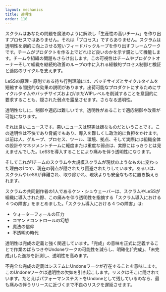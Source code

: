 ```yaml
---
layout: mechanics
title: 透明性
order: 110
---
```


<!---
Scrum isn’t a process that magically solves your problems and creates ‘hyper-productive’ teams. It isn’t even a ‘process’. It’s a framework that creates short feedback loops that dramatically increase transparency. This acts as a mirror showing the team how good they are at making a product. It also exposes problems in the team and organization. This visibility underpins empirical process control with inspect-adapt cycles that put the team, Product Owner, and organization in a continuous improvement loop.
--->

スクラムはあなたの問題を魔法のように解決し「生産性の高いチーム」を作り出すプロセスではありません。それは「プロセス」ですらありません。スクラムは透明性を劇的に向上させる短いフィードバックループを作り出すフレームワークです。チームがプロダクトを作る上でどれほど良いのかを示す鏡として機能します。チームや組織の問題もさらけ出します。この可視性はチームやプロダクトオーナーそして組織を継続的改善のループの中に入れる経験的プロセス制御と検証と適応のサイクルを支えます。

<!---
Within the LeSS principle of Queueing Theory is an explanation of the Indirect Benefits of Reducing Batch Size and Cycle Time. Purposefully requiring a reduction in cycle time, batch sizes, and/or WIP levels to get to a shippable product also exposes hidden weaknesses. More transparency.
--->
LeSSの原理・原則である待ち行列理論には、バッチサイズとサイクルタイムを短縮する間接的な効果の説明があります。出荷可能なプロダクトにするためにサイクルタイムやバッチサイズおよび/またWIPレベルを削減することを意図的に要求することも、隠された弱点を露呈させます。さらなる透明性。

<!---
Without transparency, it’s hard to steer or adapt. With it, adaptive control and improvement is possible.
--->
透明性なしに、制御や適応は難しいです。透明性があることで適応制御や改善が可能になります。

<!---
That’s the good news. The bad news is that reality sucks. This transparency is discomforting or even threatening, which makes adoption hard and even politically charged. Previously, mild or severe weaknesses amongst people, groups, processes, tools, environment, sites—and indeed the entire organizational design and management team—were not really clearly seen. With the introduction of LeSS, there is painful transparency.
--->
それは良いニュースです。悪いニュースは現実は嫌なものだということです。この透明性は不快であり脅威でもあり、導入を難しくし政治的に負担をかけます。以前は人、グループ、プロセス、ツール、環境、拠点、そして実際には組織全体の設計やマネジメントチームに軽度または重度な弱点は、実際にはっきりとは見えませんでした。LeSSを導入することにより痛みを伴う透明性になります。

<!---
And that’s one reason why single-team Scrum or Large-Scale Scrum is mutated into something much like the status quo, so that current weaknesses remain hidden or avoided. Or that Scrum or LeSS are derided and ejected, to be replaced with something safer to the status quo.
--->
そしてこれが1チームのスクラムや大規模スクラムが現状のようなものに変わった理由の1つで、現在の弱点が隠されたり回避されたりしています。あるいは、スクラムやLeSSが非難され、取り除かれ、現状よりも安全なものに置き換えられます。


<!---
Ken Schwaber—the co-creator of Scrum—once summarized the “four obstacles to adopting Scrum”, which also points to the political implications of this painful transparency when Scrum or LeSS is introduced to an organization. The “four obstacles” are:
--->
スクラムの共同創作者の1人であるケン・シュウェーバーは、スクラムやLeSSが組織に導入された際、この痛みを伴う透明性を指摘する「スクラム導入における４つの障害」をまとめました。「スクラム導入における４つの障害」は:

<!---
The tyranny of the waterfall;
The illusion of command and control;
The belief in magic; and,
The era of opacity.
--->
* ウォーターフォールの圧力
* コマンドコントロールの幻想
* 魔法の信仰
* 不透明の時代

<!---
Transparency is also strongly related to the Definition of Done. Formally defining the meaning of ‘done’ reduces variability and the likelihood of undone work and measuring progress unambiguously (‘done’ or ‘not done’) increases transparency.
--->
透明性は完成の定義と強く関連しています。「完成」の意味を正式に定義することで作業のばらつきやUndoneワークの可能性を減らし、明確化(「完成」、「未完成」)した進捗を計測し、透明性を高めます。

<!---
Having an imperfect Definition of Done implies there is Undone Work in your system. This Undone Work also causes a lack of transparency. Risks are hidden in it. For example, if performance testing is left Undone then it delays the risk of a non-performing system until close to release—when it hurts most.
--->
不完全な完成の定義はシステムにUndoneワークが存在することを意味します。このUndoneワークは透明性の欠如を引き起こします。リスクはそこに隠されています。たとえばパフォーマンステストをUndoneとして残しているのなら、最も痛みの伴うリリースに近づくまで不良のリスクを遅延させます。
